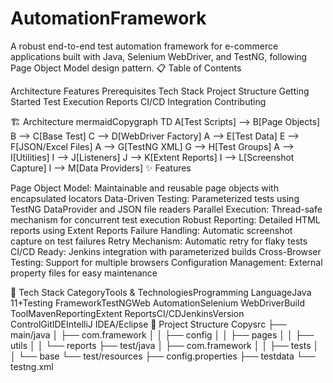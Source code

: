 ﻿# AutomationFramework
 A robust end-to-end test automation framework for e-commerce applications built with Java, Selenium WebDriver, and TestNG, following Page Object Model design pattern.
📋 Table of Contents

Architecture
Features
Prerequisites
Tech Stack
Project Structure
Getting Started
Test Execution
Reports
CI/CD Integration
Contributing

🏗 Architecture
mermaidCopygraph TD
    A[Test Scripts] --> B[Page Objects]
    B --> C[Base Test]
    C --> D[WebDriver Factory]
    A --> E[Test Data]
    E --> F[JSON/Excel Files]
    A --> G[TestNG XML]
    G --> H[Test Groups]
    A --> I[Utilities]
    I --> J[Listeners]
    J --> K[Extent Reports]
    I --> L[Screenshot Capture]
    I --> M[Data Providers]
✨ Features

Page Object Model: Maintainable and reusable page objects with encapsulated locators
Data-Driven Testing: Parameterized tests using TestNG DataProvider and JSON file readers
Parallel Execution: Thread-safe mechanism for concurrent test execution
Robust Reporting: Detailed HTML reports using Extent Reports
Failure Handling: Automatic screenshot capture on test failures
Retry Mechanism: Automatic retry for flaky tests
CI/CD Ready: Jenkins integration with parameterized builds
Cross-Browser Testing: Support for multiple browsers
Configuration Management: External property files for easy maintenance

🔧 Tech Stack
CategoryTools & TechnologiesProgramming LanguageJava 11+Testing FrameworkTestNGWeb AutomationSelenium WebDriverBuild ToolMavenReportingExtent ReportsCI/CDJenkinsVersion ControlGitIDEIntelliJ IDEA/Eclipse
📁 Project Structure
Copysrc
├── main/java
│   ├── com.framework
│   │   ├── config
│   │   ├── pages
│   │   ├── utils
│   │   └── reports
├── test/java
│   ├── com.framework
│   │   ├── tests
│   │   └── base
└── test/resources
    ├── config.properties
    ├── testdata
    └── testng.xml
